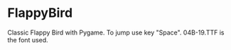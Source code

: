 # FlappyBird
Classic Flappy Bird with Pygame. To jump use key "Space".
04B-19.TTF is the font used.
